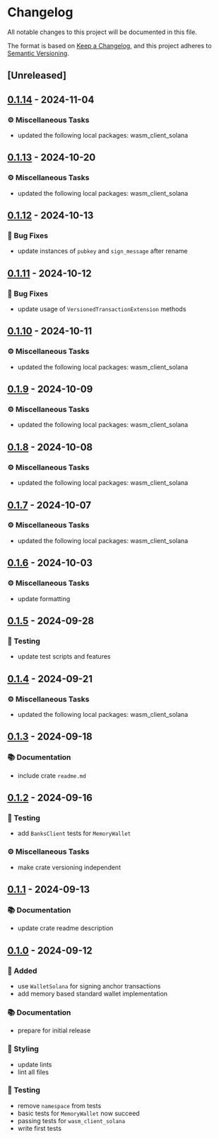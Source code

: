 # Changelog

All notable changes to this project will be documented in this file.

The format is based on [Keep a Changelog](https://keepachangelog.com/en/1.0.0/),
and this project adheres to [Semantic Versioning](https://semver.org/spec/v2.0.0.html).

## [Unreleased]

## [0.1.14](https://github.com/ifiokjr/wasm_solana/compare/wallet_standard_wallets@v0.1.13...wallet_standard_wallets@v0.1.14) - 2024-11-04

### <!-- 7 -->⚙️ Miscellaneous Tasks

- updated the following local packages: wasm_client_solana

## [0.1.13](https://github.com/ifiokjr/wasm_solana/compare/wallet_standard_wallets@v0.1.12...wallet_standard_wallets@v0.1.13) - 2024-10-20

### <!-- 7 -->⚙️ Miscellaneous Tasks

- updated the following local packages: wasm_client_solana

## [0.1.12](https://github.com/ifiokjr/wasm_solana/compare/wallet_standard_wallets@v0.1.11...wallet_standard_wallets@v0.1.12) - 2024-10-13

### <!-- 1 -->🐛 Bug Fixes

- update instances of `pubkey` and `sign_message` after rename

## [0.1.11](https://github.com/ifiokjr/wasm_solana/compare/wallet_standard_wallets@v0.1.10...wallet_standard_wallets@v0.1.11) - 2024-10-12

### <!-- 1 -->🐛 Bug Fixes

- update usage of `VersionedTransactionExtension` methods

## [0.1.10](https://github.com/ifiokjr/wasm_solana/compare/wallet_standard_wallets@v0.1.9...wallet_standard_wallets@v0.1.10) - 2024-10-11

### <!-- 7 -->⚙️ Miscellaneous Tasks

- updated the following local packages: wasm_client_solana

## [0.1.9](https://github.com/ifiokjr/wasm_solana/compare/wallet_standard_wallets@v0.1.8...wallet_standard_wallets@v0.1.9) - 2024-10-09

### <!-- 7 -->⚙️ Miscellaneous Tasks

- updated the following local packages: wasm_client_solana

## [0.1.8](https://github.com/ifiokjr/wasm_solana/compare/wallet_standard_wallets@v0.1.7...wallet_standard_wallets@v0.1.8) - 2024-10-08

### <!-- 7 -->⚙️ Miscellaneous Tasks

- updated the following local packages: wasm_client_solana

## [0.1.7](https://github.com/ifiokjr/wasm_solana/compare/wallet_standard_wallets@v0.1.6...wallet_standard_wallets@v0.1.7) - 2024-10-07

### <!-- 7 -->⚙️ Miscellaneous Tasks

- updated the following local packages: wasm_client_solana

## [0.1.6](https://github.com/ifiokjr/wasm_solana/compare/wallet_standard_wallets@v0.1.5...wallet_standard_wallets@v0.1.6) - 2024-10-03

### <!-- 7 -->⚙️ Miscellaneous Tasks

- update formatting

## [0.1.5](https://github.com/ifiokjr/wasm_solana/compare/wallet_standard_wallets@v0.1.4...wallet_standard_wallets@v0.1.5) - 2024-09-28

### <!-- 6 -->🧪 Testing

- update test scripts and features

## [0.1.4](https://github.com/ifiokjr/wasm_solana/compare/wallet_standard_wallets@v0.1.3...wallet_standard_wallets@v0.1.4) - 2024-09-21

### <!-- 7 -->⚙️ Miscellaneous Tasks

- updated the following local packages: wasm_client_solana

## [0.1.3](https://github.com/ifiokjr/wasm_solana/compare/wallet_standard_wallets@v0.1.2...wallet_standard_wallets@v0.1.3) - 2024-09-18

### <!-- 3 -->📚 Documentation

- include crate `readme.md`

## [0.1.2](https://github.com/ifiokjr/wasm_solana/compare/wallet_standard_wallets@v0.1.1...wallet_standard_wallets@v0.1.2) - 2024-09-16

### <!-- 6 -->🧪 Testing

- add `BanksClient` tests for `MemoryWallet`

### <!-- 7 -->⚙️ Miscellaneous Tasks

- make crate versioning independent

## [0.1.1](https://github.com/ifiokjr/wasm_solana/compare/wallet_standard_wallets@v0.1.0...wallet_standard_wallets@v0.1.1) - 2024-09-13

### <!-- 3 -->📚 Documentation

- update crate readme description

## [0.1.0](https://github.com/ifiokjr/wasm_solana/releases/tag/wallet_standard_wallets@v0.1.0) - 2024-09-12

### <!-- 0 -->🎉 Added

- use `WalletSolana` for signing anchor transactions
- add memory based standard wallet implementation

### <!-- 3 -->📚 Documentation

- prepare for initial release

### <!-- 5 -->🎨 Styling

- update lints
- lint all files

### <!-- 6 -->🧪 Testing

- remove `namespace` from tests
- basic tests for `MemoryWallet` now succeed
- passing tests for `wasm_client_solana`
- write first tests
